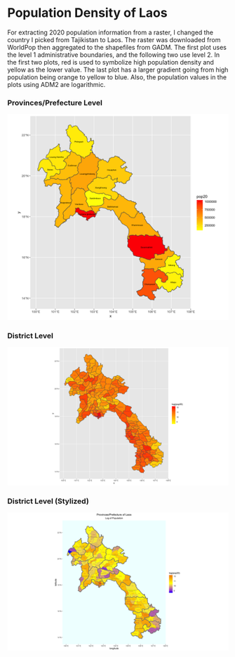 # Population Density of Laos

For extracting 2020 population information from a raster, I changed the country I picked from Tajikistan to Laos.
The raster was downloaded from WorldPop then aggregated to the shapefiles from GADM.
The first plot uses the level 1 administrative boundaries, and the following two use level 2.
In the first two plots, red is used to symbolize high population density and yellow as the lower value.
The last plot has a larger gradient going from high population being orange to yellow to blue.
Also, the population values in the plots using ADM2 are logarithmic.


### Provinces/Prefecture Level
![](pop_adm1.png)
### District Level
![](pop_adm2.png)
### District Level (Stylized)
![](pop.png)